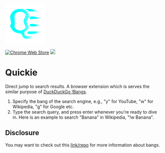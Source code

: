 ![Quickie Image](assets/icons/quickie_128x128.png)

[![Chrome Web Store](https://img.shields.io/chrome-web-store/v/ignmehciiafidaiahcfcdbcjfbjkickc?color=00FFFF&logo=Google-Chrome&logoColor=0FF&style=for-the-badge)](https://chrome.google.com/webstore/detail/quickie/ignmehciiafidaiahcfcdbcjfbjkickc)
[![](https://img.shields.io/static/v1?style=for-the-badge&label=Microsoft%20Edge%20Add-ons&message=V0.1&color=0FF&logo=Microsoft-Edge&logoColor=0FF)](https://microsoftedge.microsoft.com/addons/detail/eblcenalfamhbigbhhnoncinmipgdeah)
# Quickie

Direct jump to search results. A browser extension which is serves the similar
purpose of [DuckDuckGo !Bangs](https://duckduckgo.com/bangs).

1. Specify the bang of the search engine, e.g., "y" for YouTube, "w" for
Wikipedia, "g" for Google etc.
2. Type the search query, and press enter whenever you're ready to dive in.
Here is an example to search "Banana" in Wikipedia, "!w Banana".

## Disclosure

You may want to check out this [link/repo](https://github.com/atahabaki/bangs-index)
for more information about bangs.
